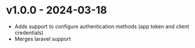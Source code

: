 # v1.0.0 - 2024-03-18
- Adds support to configure authentication methods (app token and client credentials)
- Merges laravel support
